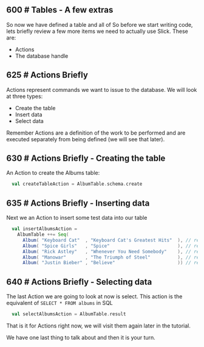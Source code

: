 ## 600 # Tables - A few extras

So now we have defined a table and all of So before we start writing code, lets briefly review a few more items we
need to actually use Slick.  These are:

* Actions
* The database handle

## 625 # Actions Briefly

Actions represent commands we want to issue to the database.
We will look at three types:

* Create the table
* Insert data
* Select data

Remember Actions are a definition of the work to be performed and are executed
separately from being defined (we will see that later).

## 630 # Actions Briefly - Creating the table

An Action to create the Albums table:

```scala
  val createTableAction = AlbumTable.schema.create
```

## 635 # Actions Briefly - Inserting data

Next we an Action to insert some test data into our table

```scala
  val insertAlbumsAction =
    AlbumTable ++= Seq(
      Album( "Keyboard Cat"  , "Keyboard Cat's Greatest Hits"  ), // released in 2009
      Album( "Spice Girls"   , "Spice"                         ), // released in 1996
      Album( "Rick Astley"   , "Whenever You Need Somebody"    ), // released in 1987
      Album( "Manowar"       , "The Triumph of Steel"          ), // released in 1992
      Album( "Justin Bieber" , "Believe"                       )) // released in 2013
```

## 640 # Actions Briefly - Selecting data

The last Action we are going to look at now is select.  This action is the equivalent of
```SELECT * FROM albums``` in SQL

```scala
  val selectAlbumsAction = AlbumTable.result
```

That is it for Actions right now, we will visit them again later in the tutorial.

We have one last thing to talk about and then it is your turn.
